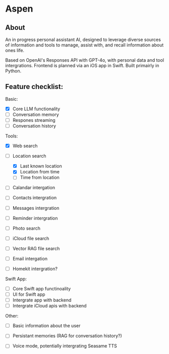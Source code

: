 # Aspen

## About
An in progress personal assistant AI, designed to leverage diverse sources of information and tools to manage, assist with, and recall information about ones life. 

Based on OpenAI's Responses API with GPT-4o, with personal data and tool intergrations. 
Frontend is planned via an iOS app in Swift. Built primairly in Python.


## Feature checklist:
Basic: 
- [x] Core LLM functionality
- [ ] Conversation memory
- [ ] Respones streaming
- [ ] Conversation history

Tools:
- [x] Web search
- [ ] Location search
     - [x] Last known location
     - [x] Location from time
     - [ ] Time from location
- [ ] Calandar intergation
- [ ] Contacts intergration
- [ ] Messages intergration
- [ ] Reminder intergration
- [ ] Photo search
- [ ] iCloud file search
- [ ] Vector RAG file search
- [ ] Email intergation
- [ ] Homekit intergration?


Swift App:
- [ ] Core Swift app functinoality
- [ ] UI for Swift app
- [ ] Intergrate app with backend
- [ ] Intergrate iCloud apis with backend

Other:
- [ ] Basic information about the user
- [ ] Persistant memories (RAG for conversation history?)
- [ ] Voice mode, potentially intergrating Seasame TTS

  
